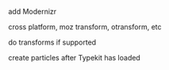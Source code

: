 add Modernizr

cross platform, moz transform, otransform, etc

do transforms if supported

create particles after Typekit has loaded

